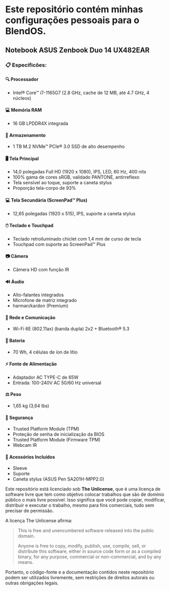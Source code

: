 # Este repositório contém minhas configurações pessoais para o BlendOS.
## Notebook ASUS Zenbook Duo 14 UX482EAR

### 📋 Especificões:

#### 🔍 Processador
- Intel® Core™ i7-1165G7 (2.8 GHz, cache de 12 MB, até 4.7 GHz, 4 núcleos)

#### 💻 Memória RAM
- 16 GB LPDDR4X integrada

#### 💾 Armazenamento
- 1 TB M.2 NVMe™ PCIe® 3.0 SSD de alto desempenho

#### 🖥️ Tela Principal  
- 14,0 polegadas Full HD (1920 x 1080), IPS, LED, 60 Hz, 400 nits
- 100% gama de cores sRGB, validado PANTONE, antirreflexo
- Tela sensível ao toque, suporte a caneta stylus
- Proporção tela-corpo de 93%

#### 💻 Tela Secundária (ScreenPad™ Plus)
- 12,65 polegadas (1920 x 515), IPS, suporte a caneta stylus

#### 🖱️ Teclado e Touchpad
- Teclado retroiluminado chiclet com 1,4 mm de curso de tecla
- Touchpad com suporte ao ScreenPad™ Plus

#### 📷 Câmera
- Câmera HD com função IR

#### 🔊 Áudio  
- Alto-falantes integrados
- Microfone de matriz integrado
- harman/kardon (Premium) 

#### 📶 Rede e Comunicação
- Wi-Fi 6E (802.11ax) (banda dupla) 2x2 + Bluetooth® 5.3

#### 🔋 Bateria
- 70 Wh, 4 células de íon de lítio

#### ⚡ Fonte de Alimentação
- Adaptador AC TYPE-C de 65W
- Entrada: 100-240V AC 50/60 Hz universal

#### ⚖️ Peso
- 1,65 kg (3,64 lbs)

#### 🧲 Segurança
- Trusted Platform Module (TPM)
- Proteção de senha de inicialização da BIOS
- Trusted Platform Module (Firmware TPM)
- Webcam IR

#### 🎒 Acessórios Incluídos
- Sleeve
- Suporte
- Caneta stylus (ASUS Pen SA201H-MPP2.0)

Este repositório está licenciado sob **The Unlicense**, que é uma licença de software livre que tem como objetivo colocar trabalhos que são de domínio público o mais livre possível. Isso significa que você pode copiar, modificar, distribuir e executar o trabalho, mesmo para fins comerciais, tudo sem precisar de permissão.

A licença The Unlicense afirma:

> This is free and unencumbered software released into the public domain.
>
> Anyone is free to copy, modify, publish, use, compile, sell, or distribute this software, either in source code form or as a compiled binary, for any purpose, commercial or non-commercial, and by any means.

Portanto, o código-fonte e a documentação contidos neste repositório podem ser utilizados livremente, sem restrições de direitos autorais ou outras obrigações legais.

